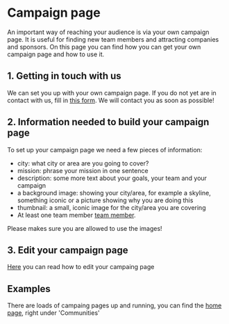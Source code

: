 # Campaign page

An important way of reaching your audience is via your own campaign page. It is useful for finding new team members and attracting companies and sponsors. On this page you can find how you can get your own campaign page and how to use it.

## 1. Getting in touch with us
We can set you up with your own campaign page. If you do not yet are in contact with us, fill in [this form](http://thethingsnetwork.org/start-a-community). We will contact you as soon as possible!

## 2. Information needed to build your campaign page
To set up your campaign page we need a few pieces of information:

* city: what city or area are you going to cover?
* mission: phrase your mission in one sentence
* description: some more text about your goals, your team and your campaign
* a background image: showing your city/area, for example a skyline, something iconic or a picture showing why you are doing this
* thumbnail: a small, iconic image for the city/area you are covering
* At least one team member [team member](../Campaign-page-team-members).

Please makes sure you are allowed to use the images! 

## 3. Edit your campaign page
[Here](http://thethingsnetwork.org/wiki/Edit-your-campaign-page) you can read how to edit your campaing page

## Examples
There are loads of campaing pages up and running, you can find the [home page](thethingsnetwork.org), right under 'Communities'

